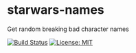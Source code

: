 # starwars-names

Get random breaking bad character names

[![Build Status](https://travis-ci.org/tvetan/breaking-bad-names.svg?branch=master)](https://travis-ci.org/tvetan/breaking-bad-names)
[![License: MIT](https://img.shields.io/badge/License-MIT-blue.svg)](https://opensource.org/licenses/MIT)